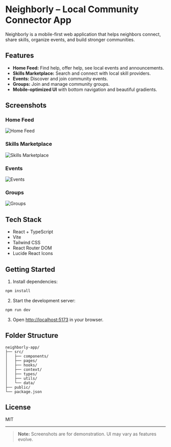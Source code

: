 
# Neighborly – Local Community Connector App

Neighborly is a mobile-first web application that helps neighbors connect, share skills, organize events, and build stronger communities.

## Features
- **Home Feed:** Find help, offer help, see local events and announcements.
- **Skills Marketplace:** Search and connect with local skill providers.
- **Events:** Discover and join community events.
- **Groups:** Join and manage community groups.
- **Mobile-optimized UI** with bottom navigation and beautiful gradients.

## Screenshots

### Home Feed
![Home Feed](./screenshots/home.png)

### Skills Marketplace
![Skills Marketplace](./screenshots/skills.png)

### Events
![Events](./screenshots/events.png)

### Groups
![Groups](./screenshots/groups.png)

## Tech Stack
- React + TypeScript
- Vite
- Tailwind CSS
- React Router DOM
- Lucide React Icons

## Getting Started
1. Install dependencies:
  ```sh
  npm install
  ```
2. Start the development server:
  ```sh
  npm run dev
  ```
3. Open [http://localhost:5173](http://localhost:5173) in your browser.

## Folder Structure
```
neighborly-app/
├── src/
│   ├── components/
│   ├── pages/
│   ├── hooks/
│   ├── context/
│   ├── types/
│   ├── utils/
│   └── data/
├── public/
└── package.json
```

## License
MIT

---

> **Note:** Screenshots are for demonstration. UI may vary as features evolve.
